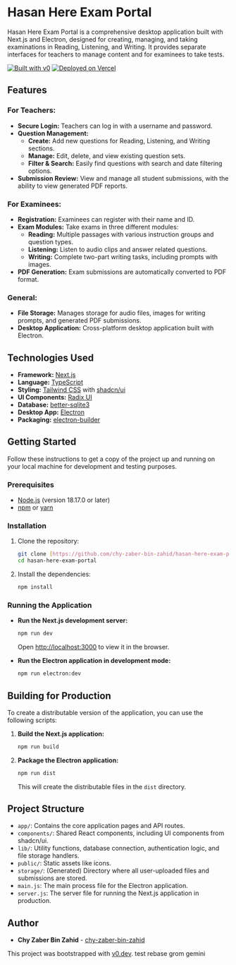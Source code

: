 # Hasan Here Exam Portal

Hasan Here Exam Portal is a comprehensive desktop application built with Next.js and Electron, designed for creating, managing, and taking examinations in Reading, Listening, and Writing. It provides separate interfaces for teachers to manage content and for examinees to take tests.

[![Built with v0](https://img.shields.io/badge/Built%20with-v0.dev-black?style=for-the-badge)](https://v0.dev/chat/projects/TZWxC8Qy5AX)
[![Deployed on Vercel](https://img.shields.io/badge/Deployed%20on-Vercel-black?style=for-the-badge&logo=vercel)](https://vercel.com/chowdhury-zaber-bin-zahids-projects/v0-next-js-login-website)

## Features

### For Teachers:
- **Secure Login:** Teachers can log in with a username and password.
- **Question Management:**
    - **Create:** Add new questions for Reading, Listening, and Writing sections.
    - **Manage:** Edit, delete, and view existing question sets.
    - **Filter & Search:** Easily find questions with search and date filtering options.
- **Submission Review:** View and manage all student submissions, with the ability to view generated PDF reports.

### For Examinees:
- **Registration:** Examinees can register with their name and ID.
- **Exam Modules:** Take exams in three different modules:
    - **Reading:** Multiple passages with various instruction groups and question types.
    - **Listening:** Listen to audio clips and answer related questions.
    - **Writing:** Complete two-part writing tasks, including prompts with images.
- **PDF Generation:** Exam submissions are automatically converted to PDF format.

### General:
- **File Storage:** Manages storage for audio files, images for writing prompts, and generated PDF submissions.
- **Desktop Application:** Cross-platform desktop application built with Electron.

## Technologies Used

- **Framework:** [Next.js](https://nextjs.org/)
- **Language:** [TypeScript](https://www.typescriptlang.org/)
- **Styling:** [Tailwind CSS](https://tailwindcss.com/) with [shadcn/ui](https://ui.shadcn.com/)
- **UI Components:** [Radix UI](https://www.radix-ui.com/)
- **Database:** [better-sqlite3](https://github.com/WiseLibs/better-sqlite3)
- **Desktop App:** [Electron](https://www.electronjs.org/)
- **Packaging:** [electron-builder](https://www.electron.build/)

## Getting Started

Follow these instructions to get a copy of the project up and running on your local machine for development and testing purposes.

### Prerequisites

- [Node.js](https://nodejs.org/) (version 18.17.0 or later)
- [npm](https://www.npmjs.com/) or [yarn](https://yarnpkg.com/)

### Installation

1.  Clone the repository:
    ```bash
    git clone [https://github.com/chy-zaber-bin-zahid/hasan-here-exam-portal.git](https://github.com/chy-zaber-bin-zahid/hasan-here-exam-portal.git)
    cd hasan-here-exam-portal
    ```
2.  Install the dependencies:
    ```bash
    npm install
    ```

### Running the Application

-   **Run the Next.js development server:**
    ```bash
    npm run dev
    ```
    Open [http://localhost:3000](http://localhost:3000) to view it in the browser.

-   **Run the Electron application in development mode:**
    ```bash
    npm run electron:dev
    ```

## Building for Production

To create a distributable version of the application, you can use the following scripts:

1.  **Build the Next.js application:**
    ```bash
    npm run build
    ```
2.  **Package the Electron application:**
    ```bash
    npm run dist
    ```
    This will create the distributable files in the `dist` directory.

## Project Structure

-   `app/`: Contains the core application pages and API routes.
-   `components/`: Shared React components, including UI components from shadcn/ui.
-   `lib/`: Utility functions, database connection, authentication logic, and file storage handlers.
-   `public/`: Static assets like icons.
-   `storage/`: (Generated) Directory where all user-uploaded files and submissions are stored.
-   `main.js`: The main process file for the Electron application.
-   `server.js`: The server file for running the Next.js application in production.

## Author

-   **Chy Zaber Bin Zahid** - [chy-zaber-bin-zahid](https://github.com/chy-zaber-bin-zahid)

This project was bootstrapped with [v0.dev](https://v0.dev). test rebase grom gemini
